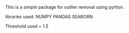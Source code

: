 This is a simple package for outlier removal using pyhton.

libraries used:
NUMPY
PANDAS
SEABORN


Threshold used = 1.5
